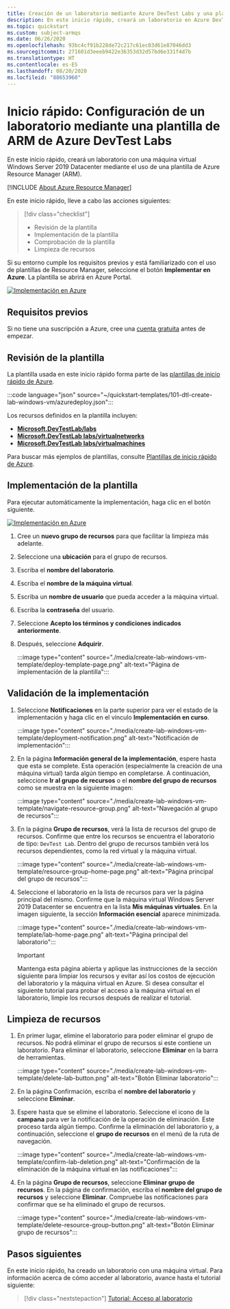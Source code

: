 ```yaml
---
title: Creación de un laboratorio mediante Azure DevTest Labs y una plantilla de Azure Resource Manager
description: En este inicio rápido, creará un laboratorio en Azure DevTest Labs mediante una plantilla de Azure Resource Manager (plantilla de ARM). Los administradores de laboratorio configuran laboratorios, crean máquinas virtuales en los laboratorios y configuran las directivas.
ms.topic: quickstart
ms.custom: subject-armqs
ms.date: 06/26/2020
ms.openlocfilehash: 93bc4cf91b228de72c217c61ec03d61e87046dd3
ms.sourcegitcommit: 271601d3eeeb9422e36353d32d57bd6e331f4d7b
ms.translationtype: HT
ms.contentlocale: es-ES
ms.lasthandoff: 08/20/2020
ms.locfileid: "88653960"
---
```

# <a name="quickstart-set-up-a-lab-by-using-azure-devtest-labs-arm-template"></a>Inicio rápido: Configuración de un laboratorio mediante una plantilla de ARM de Azure DevTest Labs
En este inicio rápido, creará un laboratorio con una máquina virtual Windows Server 2019 Datacenter mediante el uso de una plantilla de Azure Resource Manager (ARM). 

[!INCLUDE [About Azure Resource Manager](../../includes/resource-manager-quickstart-introduction.md)]

En este inicio rápido, lleve a cabo las acciones siguientes:

> [!div class="checklist"]
> * Revisión de la plantilla 
> * Implementación de la plantilla
> * Comprobación de la plantilla
> * Limpieza de recursos

Si su entorno cumple los requisitos previos y está familiarizado con el uso de plantillas de Resource Manager, seleccione el botón **Implementar en Azure**. La plantilla se abrirá en Azure Portal.

[![Implementación en Azure](../media/template-deployments/deploy-to-azure.svg)](https://portal.azure.com/#create/Microsoft.Template/uri/https%3A%2F%2Fraw.githubusercontent.com%2FAzure%2Fazure-quickstart-templates%2Fmaster%2F101-dtl-create-lab-windows-vm%2Fazuredeploy.json)

## <a name="prerequisites"></a>Requisitos previos

Si no tiene una suscripción a Azure, cree una [cuenta gratuita](https://azure.microsoft.com/free/) antes de empezar.

## <a name="review-the-template"></a>Revisión de la plantilla

La plantilla usada en este inicio rápido forma parte de las [plantillas de inicio rápido de Azure](https://azure.microsoft.com/resources/templates/101-dtl-create-lab-windows-vm/).

:::code language="json" source="~/quickstart-templates/101-dtl-create-lab-windows-vm/azuredeploy.json":::

Los recursos definidos en la plantilla incluyen:

- [**Microsoft.DevTestLab/labs**](/azure/templates/microsoft.devtestlab/labs)
- [**Microsoft.DevTestLab labs/virtualnetworks**](/azure/templates/microsoft.devtestlab/labs/virtualnetworks)
- [**Microsoft.DevTestLab labs/virtualmachines**](/azure/templates/microsoft.devtestlab/labs/virtualmachines)

Para buscar más ejemplos de plantillas, consulte [Plantillas de inicio rápido de Azure](https://azure.microsoft.com/resources/templates/?resourceType=Microsoft.Devtestlab).

## <a name="deploy-the-template"></a>Implementación de la plantilla
Para ejecutar automáticamente la implementación, haga clic en el botón siguiente. 

[![Implementación en Azure](../media/template-deployments/deploy-to-azure.svg)](https://portal.azure.com/#create/Microsoft.Template/uri/https%3A%2F%2Fraw.githubusercontent.com%2FAzure%2Fazure-quickstart-templates%2Fmaster%2F101-dtl-create-lab-windows-vm%2Fazuredeploy.json)

1. Cree un **nuevo grupo de recursos** para que facilitar la limpieza más adelante.
1. Seleccione una **ubicación** para el grupo de recursos. 
1. Escriba el **nombre del laboratorio**. 
1. Escriba el **nombre de la máquina virtual**. 
1. Escriba un **nombre de usuario** que pueda acceder a la máquina virtual. 
1. Escriba la **contraseña** del usuario. 
1. Seleccione **Acepto los términos y condiciones indicados anteriormente**. 
1. Después, seleccione **Adquirir**.

    :::image type="content" source="./media/create-lab-windows-vm-template/deploy-template-page.png" alt-text="Página de implementación de la plantilla":::

## <a name="validate-the-deployment"></a>Validación de la implementación
1. Seleccione **Notificaciones** en la parte superior para ver el estado de la implementación y haga clic en el vínculo **Implementación en curso**.

    :::image type="content" source="./media/create-lab-windows-vm-template/deployment-notification.png" alt-text="Notificación de implementación":::
2. En la página **Información general de la implementación**, espere hasta que esta se complete. Esta operación (especialmente la creación de una máquina virtual) tarda algún tiempo en completarse. A continuación, seleccione **Ir al grupo de recursos** o el **nombre del grupo de recursos** como se muestra en la siguiente imagen: 

    :::image type="content" source="./media/create-lab-windows-vm-template/navigate-resource-group.png" alt-text="Navegación al grupo de recursos":::
3. En la página **Grupo de recursos**, verá la lista de recursos del grupo de recursos. Confirme que entre los recursos se encuentra el laboratorio de tipo: `DevTest Lab`. Dentro del grupo de recursos también verá los recursos dependientes, como la red virtual y la máquina virtual. 

    :::image type="content" source="./media/create-lab-windows-vm-template/resource-group-home-page.png" alt-text="Página principal del grupo de recursos":::
4. Seleccione el laboratorio en la lista de recursos para ver la página principal del mismo. Confirme que la máquina virtual Windows Server 2019 Datacenter se encuentra en la lista **Mis máquinas virtuales**. En la imagen siguiente, la sección **Información esencial** aparece minimizada. 

    :::image type="content" source="./media/create-lab-windows-vm-template/lab-home-page.png" alt-text="Página principal del laboratorio":::

    > [!IMPORTANT] 
    > Mantenga esta página abierta y aplique las instrucciones de la sección siguiente para limpiar los recursos y evitar así los costos de ejecución del laboratorio y la máquina virtual en Azure. Si desea consultar el siguiente tutorial para probar el acceso a la máquina virtual en el laboratorio, limpie los recursos después de realizar el tutorial. 

## <a name="clean-up-resources"></a>Limpieza de recursos

1. En primer lugar, elimine el laboratorio para poder eliminar el grupo de recursos. No podrá eliminar el grupo de recursos si este contiene un laboratorio. Para eliminar el laboratorio, seleccione **Eliminar** en la barra de herramientas. 

    :::image type="content" source="./media/create-lab-windows-vm-template/delete-lab-button.png" alt-text="Botón Eliminar laboratorio":::
 2. En la página Confirmación, escriba el **nombre del laboratorio** y seleccione **Eliminar**. 
 3. Espere hasta que se elimine el laboratorio. Seleccione el icono de la **campana** para ver la notificación de la operación de eliminación. Este proceso tarda algún tiempo. Confirme la eliminación del laboratorio y, a continuación, seleccione el **grupo de recursos** en el menú de la ruta de navegación. 
 
    :::image type="content" source="./media/create-lab-windows-vm-template/confirm-lab-deletion.png" alt-text="Confirmación de la eliminación de la máquina virtual en las notificaciones":::
 1. En la página **Grupo de recursos**, seleccione **Eliminar grupo de recursos**. En la página de confirmación, escriba el **nombre del grupo de recursos** y seleccione **Eliminar**. Compruebe las notificaciones para confirmar que se ha eliminado el grupo de recursos.
 
    :::image type="content" source="./media/create-lab-windows-vm-template/delete-resource-group-button.png" alt-text="Botón Eliminar grupo de recursos":::

## <a name="next-steps"></a>Pasos siguientes
En este inicio rápido, ha creado un laboratorio con una máquina virtual. Para información acerca de cómo acceder al laboratorio, avance hasta el tutorial siguiente:

> [!div class="nextstepaction"]
> [Tutorial: Acceso al laboratorio](tutorial-use-custom-lab.md)

